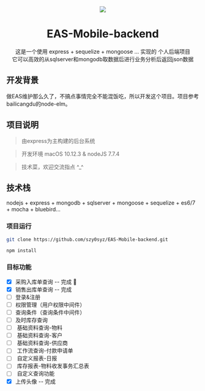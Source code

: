 <div align="center">
      <img src="http://ofx24fene.bkt.clouddn.com//img/2017/Kingdee-EAS.jpg">
  <h1>EAS-Mobile-backend</h1>
  <p>  
      这是一个使用 express + sequelize + mongoose … 实现的 个人后端项目  <br/>
      它可以高效的从sqlserver和mongodb取数据后进行业务分析后返回json数据
  <p>
</div>

## 开发背景

做EAS维护那么久了，不搞点事情完全不能混饭吃，所以开发这个项目。项目参考bailicangdu的node-elm。

## 项目说明

> 由express为主构建的后台系统

> 开发环境 macOS 10.12.3 & nodeJS 7.7.4

> 技术菜，欢迎交流指点 ^_^

## 技术栈

nodejs + express + mongodb + sqlserver + mongoose + sequelize + es6/7 + mocha + bluebird...

### 项目运行

```bash
git clone https://github.com/szy0syz/EAS-Mobile-backend.git

npm install
```

### 目标功能
- [x]  采购入库单查询  -- 完成 :tada:
- [x]  销售出库单查询  -- 完成
- [ ]  登录&注册
- [ ]  权限管理（用户权限中间件）
- [ ]  查询条件（查询条件中间件）
- [ ]  及时库存查询
- [ ]  基础资料查询-物料
- [ ]  基础资料查询-客户
- [ ]  基础资料查询-供应商
- [ ]  工作流查询-付款申请单
- [ ]  自定义报表-日报
- [ ]  库存报表-物料收发事务汇总表
- [ ]  自定义查询功能
- [x]  上传头像  -- 完成
